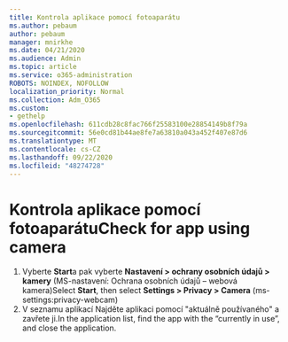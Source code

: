```yaml
---
title: Kontrola aplikace pomocí fotoaparátu
ms.author: pebaum
author: pebaum
manager: mnirkhe
ms.date: 04/21/2020
ms.audience: Admin
ms.topic: article
ms.service: o365-administration
ROBOTS: NOINDEX, NOFOLLOW
localization_priority: Normal
ms.collection: Adm_O365
ms.custom:
- gethelp
ms.openlocfilehash: 611cdb28c8fac766f25583100e28854149b8f79a
ms.sourcegitcommit: 56e0cd81b44ae8fe7a63810a043a452f407e87d6
ms.translationtype: MT
ms.contentlocale: cs-CZ
ms.lasthandoff: 09/22/2020
ms.locfileid: "48274728"
---
```

# <a name="check-for-app-using-camera"></a><span data-ttu-id="599e8-102">Kontrola aplikace pomocí fotoaparátu</span><span class="sxs-lookup"><span data-stu-id="599e8-102">Check for app using camera</span></span>

1. <span data-ttu-id="599e8-103">Vyberte **Start**a pak vyberte **Nastavení > ochrany osobních údajů > kamery** (MS-nastavení: Ochrana osobních údajů – webová kamera)</span><span class="sxs-lookup"><span data-stu-id="599e8-103">Select **Start**, then select **Settings > Privacy > Camera** (ms-settings:privacy-webcam)</span></span>
2. <span data-ttu-id="599e8-104">V seznamu aplikací Najděte aplikaci pomocí "aktuálně používaného" a zavřete ji.</span><span class="sxs-lookup"><span data-stu-id="599e8-104">In the application list, find the app with the “currently in use”, and close the application.</span></span>
